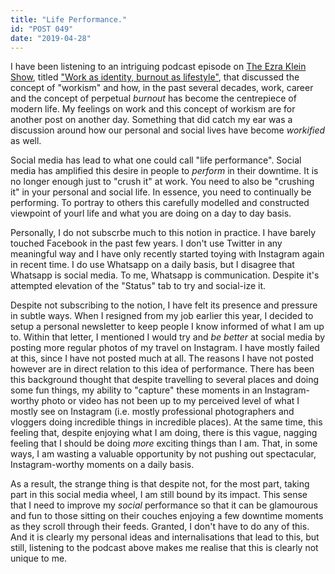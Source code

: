 ```yaml
---
title: "Life Performance."
id: "POST 049"
date: "2019-04-28"
---
```


I have been listening to an intriguing podcast episode on [The Ezra Klein Show](https://www.vox.com/ezra-klein-show-podcast), titled ["Work as identity, burnout as lifestyle"](https://podcasts.apple.com/us/podcast/work-as-identity-burnout-as-lifestyle/id1081584611?i=1000436045971), that discussed the concept of "workism" and how, in the past several decades, work, career and the concept of perpetual *burnout* has become the centrepiece of modern life. My feelings on work and this concept of workism are for another post on another day. Something that did catch my ear was a discussion around how our personal and social lives have become *workified* as well. 

Social media has lead to what one could call "life performance". Social media has amplified this desire in people to *perform* in their downtime. It is no longer enough just to "crush it" at work. You need to also be "crushing it" in your personal and social life. In essence, you need to continually be performing. To portray to others this carefully modelled and constructed viewpoint of yourl life and what you are doing on a day to day basis. 

Personally, I do not subscrbe much to this notion in practice. I have barely touched Facebook in the past few years. I don't use Twitter in any meaningful way and I have only recently started toying with Instagram again in recent time. I do use Whatsapp on a daily basis, but I disagree that Whatsapp is social media. To me, Whatsapp is communication. Despite it's attempted elevation of the "Status" tab to try and social-ize it. 

Despite not subscribing to the notion, I have felt its presence and pressure in subtle ways. When I resigned from my job earlier this year, I decided to setup a personal newsletter to keep people I know informed of what I am up to. Within that letter, I mentioned I would try and *be better* at social media by posting more regular photos of my travel on Instagram. I have mostly failed at this, since I have not posted much at all. The reasons I have not posted however are in direct relation to this idea of performance. There has been this background thought that despite travelling to several places and doing some fun things, my ability to "capture" these moments in an Instagram-worthy photo or video has not been up to my perceived level of what I mostly see on Instagram (i.e. mostly professional photographers and vloggers doing incredible things in incredible places). At the same time, this feeling that, despite enjoying what I am doing, there is this vague, nagging feeling that I should be doing *more* exciting things than I am. That, in some ways, I am wasting a valuable opportunity by not pushing out spectacular, Instagram-worthy moments on a daily basis. 

As a result, the strange thing is that despite not, for the most part, taking part in this social media wheel, I am still bound by its impact. This sense that I need to improve my *social* performance so that it can be glamourous and fun to those sitting on their couches enjoying a few downtime moments as they scroll through their feeds. Granted, I don't have to do any of this. And it is clearly my personal ideas and internalisations that lead to this, but still, listening to the podcast above makes me realise that this is clearly not unique to me.